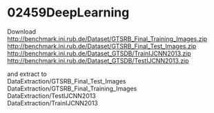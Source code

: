 02459DeepLearning
=================

Download  
http://benchmark.ini.rub.de/Dataset/GTSRB_Final_Training_Images.zip  
http://benchmark.ini.rub.de/Dataset/GTSRB_Final_Test_Images.zip  
http://benchmark.ini.rub.de/Dataset_GTSDB/TrainIJCNN2013.zip  
http://benchmark.ini.rub.de/Dataset_GTSDB/TestIJCNN2013.zip  

and extract to   
DataExtraction/GTSRB_Final_Test_Images  
DataExtraction/GTSRB_Final_Training_Images  
DataExtraction/TestIJCNN2013  
DataExtraction/TrainIJCNN2013  

